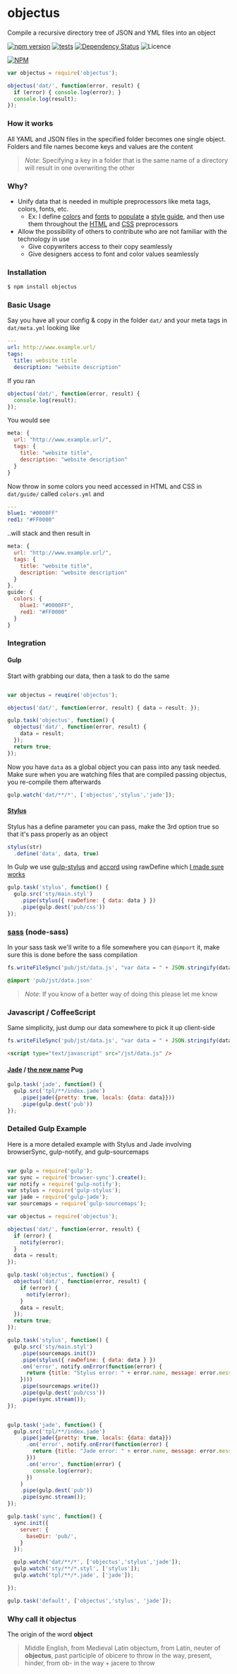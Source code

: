 
objectus
========

Compile a recursive directory tree of JSON and YML files into an object

[![npm version](https://badge.fury.io/js/objectus.svg)](https://badge.fury.io/js/objectus)
[![tests](http://img.shields.io/travis/acidjazz/objectus/master.svg?style=flat)](https://travis-ci.org/acidjazz/objectus)
[![Dependency Status](https://gemnasium.com/acidjazz/objectus.svg)](https://gemnasium.com/acidjazz/objectus)
![Licence](https://img.shields.io/npm/l/objectus.svg?style=flat-square&label=licence)

[![NPM](https://nodei.co/npm/objectus.png)](https://npmjs.org/package/objectus)


```javascript
var objectus = require('objectus');

objectus('dat/', function(error, result) {
  if (error) { console.log(error); }
  console.log(result);
});
```

### How it works
All YAML and JSON files in the specified folder becomes one single object.  Folders and file names become keys and values are the content 
> *Note*: Specifying a key in a folder that is the same name of a directory will result in one overwriting the other

### Why?

* Unify data that is needed in multiple preprocessors like meta tags, colors, fonts, etc.
  * Ex: I define [colors](https://github.com/acidjazz/sake/blob/master/dat/colors.yml) and [fonts](https://github.com/acidjazz/sake/blob/master/dat/fonts.yaml) to [populate](https://github.com/acidjazz/sake/blob/master/sty/guide.styl#L4-L10) a [style guide](http://www.designsakestudio.com/guide/), and then use them throughout the [HTML](https://github.com/acidjazz/sake/blob/master/tpl/guide/index.jade#L11) and [CSS](https://github.com/acidjazz/sake/blob/master/sty/main.styl#L18) preprocessors
* Allow the possibility of others to contribute who are not familiar with the technology in use
  * Give copywriters access to their copy seamlessly
  * Give designers access to font and color values seamlessly

### Installation

```bash
$ npm install objectus
```


### Basic Usage

Say you have all your config & copy in the folder `dat/` and your meta tags in `dat/meta.yml` looking like

```yaml
---
url: http://www.example.url/
tags:
  title: website title
  description: "website description"
```

If you ran 

```javascript
objectus('dat/', function(error, result) {
  console.log(result);
});
```

You would see 

```javascript
meta: {
  url: "http://www.example.url/",
  tags: {
    title: "website title",
    description: "website description"
  }
}
```

Now throw in some colors you need accessed in HTML and CSS in `dat/guide/` called `colors.yml` and

```yml
---
blue1: "#0000FF"
red1: "#FF0000"
```

..will stack and then result in

```javascript
meta: {
  url: "http://www.example.url/",
  tags: {
    title: "website title",
    description: "website description"
  }
},
guide: {
  colors: {
    blue1: "#0000FF",
    red1: "#FF0000"
  }
}

```

### Integration 

#### Gulp
Start with grabbing our data, then a task to do the same

```javascript

var objectus = reuqire('objectus');

objectus('dat/', function(error, result) { data = result; });

gulp.task('objectus', function() {
  objectus('dat/', function(error, result) {
    data = result;
  });
  return true;
});
```

Now you have `data` as a global object you can pass into any task needed. Make sure when you are watching files that are compiled passing objectus, you re-compile them afterwards

```javascript
gulp.watch('dat/**/*', ['objectus','stylus','jade']);
```



#### [Stylus](http://stylus-lang.com/)

Stylus has a define parameter you can pass, make the 3rd option true so that it's pass properly as an object


```javascript
stylus(str)
  .define('data', data, true)
```

In Gulp we use [gulp-stylus](https://github.com/stevelacy/gulp-stylus) and [accord](https://github.com/jenius/accord) using rawDefine which [I made sure works](https://github.com/stevelacy/gulp-stylus/issues/151)

```javascript
gulp.task('stylus', function() {
  gulp.src('sty/main.styl')
    .pipe(stylus({ rawDefine: { data: data } })
    .pipe(gulp.dest('pub/css'))
});
```


### [sass](https://github.com/sass/node-sass) (node-sass)

In your sass task we'll write to a file somewhere you can `@import` it, make sure this is done before the sass compilation

```javascript
fs.writeFileSync('pub/jst/data.js', "var data = " + JSON.stringify(data) + ";", 'utf8')
```
```sass
@import 'pub/jst/data.json'
```
> *Note*: If you know of a better way of doing this please let me know

### Javascript / CoffeeScript

Same simplicity, just dump our data somewhere to pick it up client-side

```javascript
fs.writeFileSync('pub/jst/data.js', "var data = " + JSON.stringify(data) + ";", 'utf8')
```
```html
<script type="text/javascript" src="/jst/data.js" />
```

#### [Jade](https://github.com/pugjs/jade) / [the new name](https://github.com/scrooloose/syntastic/pull/1704) Pug

```javascript
gulp.task('jade', function() {
  gulp.src('tpl/**/index.jade')
    .pipe(jade({pretty: true, locals: {data: data}}))
    .pipe(gulp.dest('pub'))
});
```
### Detailed Gulp Example

Here is a more detailed example with Stylus and Jade involving browserSync, gulp-notify, and gulp-sourcemaps

```javascript

var gulp = require('gulp');
var sync = require('browser-sync').create();
var notify = require('gulp-notify');
var stylus = require('gulp-stylus');
var jade = require('gulp-jade');
var sourcemaps = require('gulp-sourcemaps');

var objectus = require('objectus');

objectus('dat/', function(error, result) {
  if (error) {
    notify(error);
  }
  data = result;
});

gulp.task('objectus', function() {
  objectus('dat/', function(error, result) {
    if (error) {
      notify(error);
    }
    data = result;
  });
  return true;
});

gulp.task('stylus', function() {
  gulp.src('sty/main.styl')
    .pipe(sourcemaps.init())
    .pipe(stylus({ rawDefine: { data: data } })
    .on('error', notify.onError(function(error) {
      return {title: "Stylus error: " + error.name, message: error.message, sound: 'Pop' };
    })))
    .pipe(sourcemaps.write())
    .pipe(gulp.dest('pub/css'))
    .pipe(sync.stream());
});


gulp.task('jade', function() {
  gulp.src('tpl/**/index.jade')
    .pipe(jade({pretty: true, locals: {data: data}})
      .on('error', notify.onError(function(error) {
        return {title: "Jade error: " + error.name, message: error.message, sound: 'Pop' };
      }))
      .on('error', function(error) {
        console.log(error);
      })
    )
    .pipe(gulp.dest('pub'))
    .pipe(sync.stream());
});

gulp.task('sync', function() {
  sync.init({
    server: {
      baseDir: 'pub/',
    }
  });

  gulp.watch('dat/**/*', ['objectus','stylus','jade']);
  gulp.watch('sty/**/*.styl', ['stylus']);
  gulp.watch('tpl/**/*.jade', ['jade']);

});

gulp.task('default', ['objectus','stylus', 'jade']);

```

### Why call it __objectus__

The origin of the word __object__

> Middle English, from Medieval Latin objectum, from Latin, neuter of __objectus__, past participle of obicere to throw in the way, present, hinder, from ob- in the way + jacere to throw

